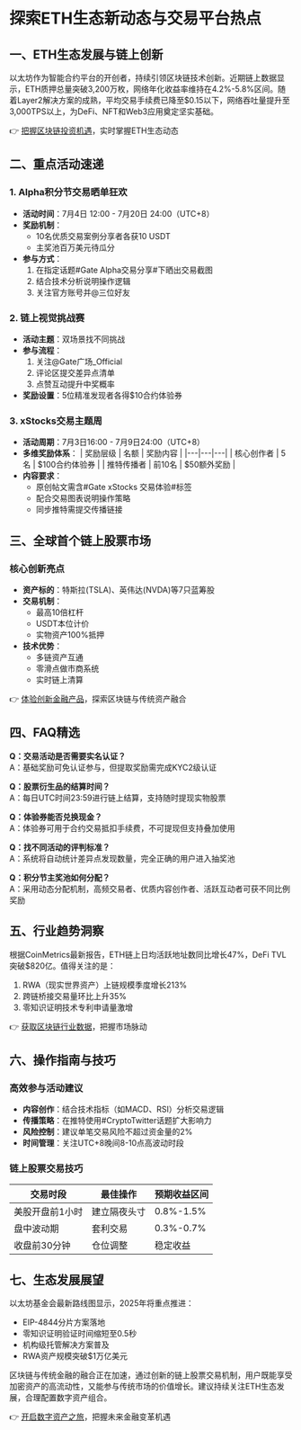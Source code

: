 # 探索ETH生态新动态与交易平台热点

## 一、ETH生态发展与链上创新
以太坊作为智能合约平台的开创者，持续引领区块链技术创新。近期链上数据显示，ETH质押总量突破3,200万枚，网络年化收益率维持在4.2%-5.8%区间。随着Layer2解决方案的成熟，平均交易手续费已降至$0.15以下，网络吞吐量提升至3,000TPS以上，为DeFi、NFT和Web3应用奠定坚实基础。

👉 [把握区块链投资机遇](https://bit.ly/okx_welcome)，实时掌握ETH生态动态

## 二、重点活动速递
### 1. Alpha积分节交易晒单狂欢
- **活动时间**：7月4日 12:00 - 7月20日 24:00（UTC+8）
- **奖励机制**：
  - 10名优质交易案例分享者各获10 USDT
  - 主奖池百万美元待瓜分
- **参与方式**：
  1. 在指定话题#Gate Alpha交易分享#下晒出交易截图
  2. 结合技术分析说明操作逻辑
  3. 关注官方账号并@三位好友

### 2. 链上视觉挑战赛
- **活动主题**：双场景找不同挑战
- **参与流程**：
  1. 关注@Gate广场_Official
  2. 评论区提交差异点清单
  3. 点赞互动提升中奖概率
- **奖励设置**：5位精准发现者各得$10合约体验券

### 3. xStocks交易主题周
- **活动周期**：7月3日16:00 - 7月9日24:00（UTC+8）
- **多维奖励体系**：
  | 奖励层级 | 名额 | 奖励内容 |
  |---|---|---|
  | 核心创作者 | 5名 | $100合约体验券 |
  | 推特传播者 | 前10名 | $50额外奖励 |
- **内容要求**：
  - 原创帖文需含#Gate xStocks 交易体验#标签
  - 配合交易图表说明操作策略
  - 同步推特需提交传播链接

## 三、全球首个链上股票市场
### 核心创新亮点
- **资产标的**：特斯拉(TSLA)、英伟达(NVDA)等7只蓝筹股
- **交易机制**：
  - 最高10倍杠杆
  - USDT本位计价
  - 实物资产100%抵押
- **技术优势**：
  - 多链资产互通
  - 零滑点做市商系统
  - 实时链上清算

👉 [体验创新金融产品](https://bit.ly/okx_welcome)，探索区块链与传统资产融合

## 四、FAQ精选
**Q：交易活动是否需要实名认证？**  
A：基础奖励可免认证参与，但提取奖励需完成KYC2级认证

**Q：股票衍生品的结算时间？**  
A：每日UTC时间23:59进行链上结算，支持随时提现实物股票

**Q：体验券能否兑换现金？**  
A：体验券可用于合约交易抵扣手续费，不可提现但支持叠加使用

**Q：找不同活动的评判标准？**  
A：系统将自动统计差异点发现数量，完全正确的用户进入抽奖池

**Q：积分节主奖池如何分配？**  
A：采用动态分配机制，高频交易者、优质内容创作者、活跃互动者可获不同比例奖励

## 五、行业趋势洞察
根据CoinMetrics最新报告，ETH链上日均活跃地址数同比增长47%，DeFi TVL突破$820亿。值得关注的是：
1. RWA（现实世界资产）上链规模季度增长213%
2. 跨链桥接交易量环比上升35%
3. 零知识证明技术专利申请量激增

👉 [获取区块链行业数据](https://bit.ly/okx_welcome)，把握市场脉动

## 六、操作指南与技巧
### 高效参与活动建议
- **内容创作**：结合技术指标（如MACD、RSI）分析交易逻辑
- **传播策略**：在推特使用#CryptoTwitter话题扩大影响力
- **风险控制**：建议单笔交易风险不超过资金量的2%
- **时间管理**：关注UTC+8晚间8-10点高波动时段

### 链上股票交易技巧
| 交易时段 | 最佳操作 | 预期收益区间 |
|---|---|---|
| 美股开盘前1小时 | 建立隔夜头寸 | 0.8%-1.5% |
| 盘中波动期 | 套利交易 | 0.3%-0.7% |
| 收盘前30分钟 | 仓位调整 | 稳定收益 |

## 七、生态发展展望
以太坊基金会最新路线图显示，2025年将重点推进：
- EIP-4844分片方案落地
- 零知识证明验证时间缩短至0.5秒
- 机构级托管解决方案普及
- RWA资产规模突破$1万亿美元

区块链与传统金融的融合正在加速，通过创新的链上股票交易机制，用户既能享受加密资产的高流动性，又能参与传统市场的价值增长。建议持续关注ETH生态发展，合理配置数字资产组合。

👉 [开启数字资产之旅](https://bit.ly/okx_welcome)，把握未来金融变革机遇